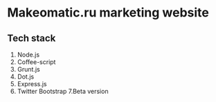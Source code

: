 # Makeomatic.ru marketing website

## Tech stack
1. Node.js
2. Coffee-script
3. Grunt.js
4. Dot.js
5. Express.js
6. Twitter Bootstrap
7.Beta version

